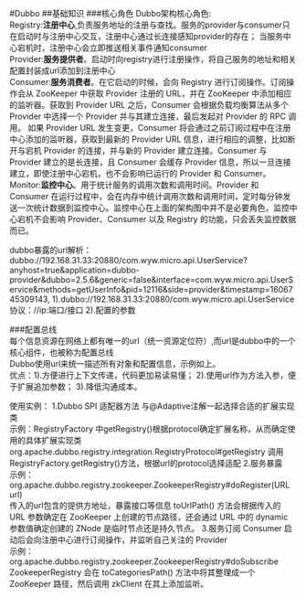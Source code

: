 #Dubbo
##基础知识
###核心角色
Dubbo架构核心角色:<br/>
Registry:**注册中心**,负责服务地址的注册与查找。服务的provider与consumer只在启动时与注册中心交互，注册中心通过长连接感知provider的存在；
当服务中心宕机时，注册中心会立即推送相关事件通知consumer<br> 
Provider:**服务提供者**。启动时向registry进行注册操作，将自己服务的地址和相关配置封装成url添加到注册中心<br/>
Consumer:**服务消费者**。在它启动的时候，会向 Registry 进行订阅操作。订阅操作会从 ZooKeeper 中获取 Provider 注册的 URL，并在 ZooKeeper 中添加相应的监听器。获取到 Provider URL 之后，Consumer 会根据负载均衡算法从多个 Provider 中选择一个 Provider 并与其建立连接，最后发起对 Provider 的 RPC 调用。 如果 Provider URL 发生变更，Consumer 将会通过之前订阅过程中在注册中心添加的监听器，获取到最新的 Provider URL 信息，进行相应的调整，比如断开与宕机 Provider 的连接，并与新的 Provider 建立连接。Consumer 与 Provider 建立的是长连接，且 Consumer 会缓存 Provider 信息，所以一旦连接建立，即使注册中心宕机，也不会影响已运行的 Provider 和 Consumer。
Monitor:**监控中心**。用于统计服务的调用次数和调用时间。Provider 和 Consumer 在运行过程中，会在内存中统计调用次数和调用时间，定时每分钟发送一次统计数据到监控中心。监控中心在上面的架构图中并不是必要角色，监控中心宕机不会影响 Provider、Consumer 以及 Registry 的功能，只会丢失监控数据而已。

dubbo暴露的url解析：
dubbo://192.168.31.33:20880/com.wyw.micro.api.UserService?anyhost=true&application=dubbo-provider&dubbo=2.5.6&generic=false&interface=com.wyw.micro.api.UserService&methods=getUserInfo&pid=12116&side=provider&timestamp=1606745309143,
1).dubbo://192.168.31.33:20880/com.wyw.micro.api.UserService 协议：//ip:端口/接口
2).配置的参数

###配置总线  
每个信息资源在网络上都有唯一的url（统一资源定位符）,而url是dubbo中的一个核心组件，也被称为配置总线  
Dubbo使用url来统一描述所有对象和配置信息，示例如上。  
优点：1).方便进行上下文传递，代码更加易读易懂；
2).使用url作为方法入参，便于扩展追加参数；
3).降低沟通成本。

使用实例：
1.Dubbo SPI 适配器方法  与@Adaptive注解一起选择合适的扩展实现类  
 示例：RegistryFactory 中getRegistry()根据protocol确定扩展名称，从而确定使用的具体扩展实现类 
 org.apache.dubbo.registry.integration.RegistryProtocol#getRegistry  调用RegistryFactory.getRegistry()方法，根据url的protocol选择适配
2.服务暴露  
示例：org.apache.dubbo.registry.zookeeper.ZookeeperRegistry#doRegister(URL url)  
传入的url包含的提供方地址，暴露接口等信息  toUrlPath() 方法会根据传入的 URL 参数确定在 ZooKeeper 上创建的节点路径，还会通过 URL 中的 dynamic 参数值确定创建的 ZNode 是临时节点还是持久节点。
3.服务订阅
Consumer 启动后会向注册中心进行订阅操作，并监听自己关注的 Provider  
示例：org.apache.dubbo.registry.zookeeper.ZookeeperRegistry#doSubscribe  
ZookeeperRegistry 会在 toCategoriesPath() 方法中将其整理成一个 ZooKeeper 路径，然后调用 zkClient 在其上添加监听。






